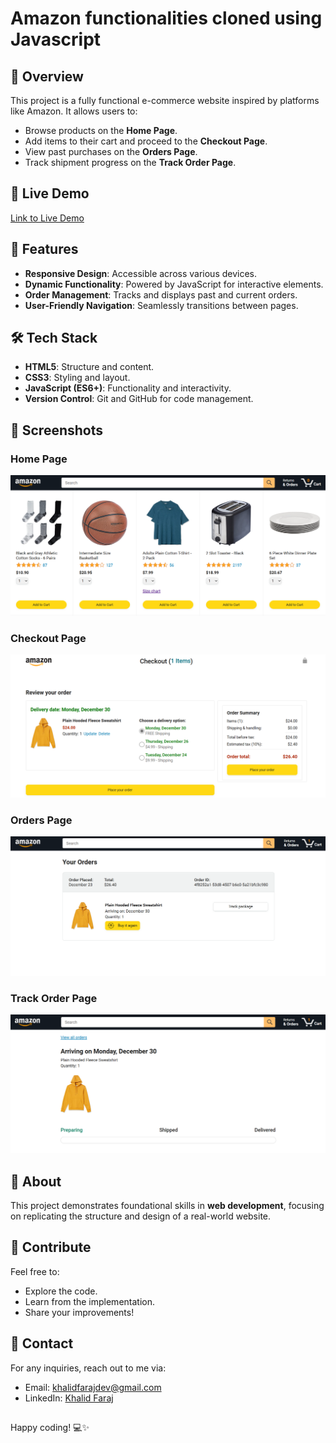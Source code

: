 # Amazon functionalities cloned using Javascript


## 🌟 Overview
This project is a fully functional e-commerce website inspired by platforms like Amazon. It allows users to:
- Browse products on the **Home Page**.
- Add items to their cart and proceed to the **Checkout Page**.
- View past purchases on the **Orders Page**.
- Track shipment progress on the **Track Order Page**.

## 🚀 Live Demo
[Link to Live Demo](https://khalid-faraj.github.io/Amazon-JavaScript-Functionalities/)


## 🎯 Features
- **Responsive Design**: Accessible across various devices.
- **Dynamic Functionality**: Powered by JavaScript for interactive elements.
- **Order Management**: Tracks and displays past and current orders.
- **User-Friendly Navigation**: Seamlessly transitions between pages.

## 🛠️ Tech Stack
- **HTML5**: Structure and content.
- **CSS3**: Styling and layout.
- **JavaScript (ES6+)**: Functionality and interactivity.
- **Version Control**: Git and GitHub for code management.

## 📸 Screenshots
### Home Page
![Home Page Screenshot](screenshots/Home.png)

### Checkout Page
![Checkout Page Screenshot](screenshots/Checkout.png)

### Orders Page
![Orders Page Screenshot](screenshots/Orders.png)

### Track Order Page
![Track Order Screenshot](screenshots/TrackOrders.png)

## 🚀 About  

This project demonstrates foundational skills in **web development**, focusing on replicating the structure and design of a real-world website.  

## 🤝 Contribute  

Feel free to:  
- Explore the code.  
- Learn from the implementation.  
- Share your improvements!
  
## 📧 Contact
For any inquiries, reach out to me via:

- Email: khalidfarajdev@gmail.com
- LinkedIn: [Khalid Faraj](https://www.linkedin.com/in/khalidfaraj/)

##
Happy coding! 💻✨
